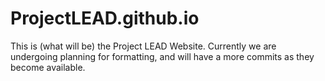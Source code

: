 ProjectLEAD.github.io
=====================

This is (what will be) the Project LEAD Website. Currently we are undergoing planning for formatting, and will have a more commits as they become available.